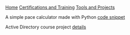 [Home](https://tmolam.github.io/)
[Certifications and Training](https://tmolam.github.io/Certifications-Training/)
[Tools and Projects](https://tmolam.github.io/Tools-Projects/)


A simple pace calculator made with Python [code snippet](https://tmolam.github.io/Tools-Projects/tahtilaskuri.html)

Active Directory course project [details](https://tmolam.github.io/ActiveDirectoryProject/)
